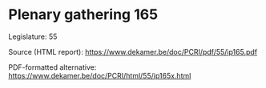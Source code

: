 # Plenary gathering 165

Legislature: 55

Source (HTML report): https://www.dekamer.be/doc/PCRI/pdf/55/ip165.pdf

PDF-formatted alternative: https://www.dekamer.be/doc/PCRI/html/55/ip165x.html


